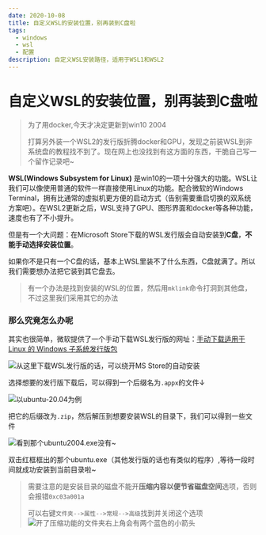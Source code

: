 ```yaml
---
date: 2020-10-08
title: 自定义WSL的安装位置，别再装到C盘啦
tags:
  - windows
  - wsl
  - 配置
description: 自定义WSL安装路径，适用于WSL1和WSL2
---
```


# 自定义WSL的安装位置，别再装到C盘啦

> 为了用docker,今天才决定更新到win10 2004
> 
> 打算另外装一个WSL2的发行版折腾docker和GPU，发现之前装WSL到非系统盘的教程找不到了。现在网上也没找到有这方面的东西，干脆自己写一个留作记录吧~
> 

**WSL(Windows Subsystem for Linux)** 是win10的一项十分强大的功能。WSL让我们可以像使用普通的软件一样直接使用Linux的功能。配合微软的Windows Terminal，拥有比通常的虚拟机更方便的启动方式（告别需要重启切换的双系统方案吧）。在WSL2更新之后，WSL支持了GPU、图形界面和docker等各种功能，速度也有了不小提升。

但是有一个大问题：在Microsoft Store下载的WSL发行版会自动安装到**C盘**，**不能手动选择安装位置**。

如果你不是只有一个C盘的话，基本上WSL里装不了什么东西，C盘就满了。所以我们需要想办法把它装到其它盘去。

> 有一个办法是找到安装的WSL的位置，然后用`mklink`命令打洞到其他盘，不过这里我们采用其它的办法

### 那么究竟怎么办呢

其实也很简单，微软提供了一个手动下载WSL发行版的网址：[手动下载适用于 Linux 的 Windows 子系统发行版包](https://docs.microsoft.com/zh-cn/windows/wsl/install-manual)

![从这里下载WSL发行版的话，可以绕开MS Store的自动安装](https://user-images.githubusercontent.com/53137814/95477899-6f8d5600-09bb-11eb-8a7a-e82623072efd.png)

选择想要的发行版下载后，可以得到一个后缀名为`.appx`的文件↓

![以ubuntu-20.04为例](https://user-images.githubusercontent.com/53137814/95479008-db23f300-09bc-11eb-80c9-7efe9cdaaa77.png)

把它的后缀改为`.zip`，然后解压到想要安装WSL的目录下，我们可以得到一些文件

![看到那个ubuntu2004.exe没有~](https://user-images.githubusercontent.com/53137814/95479968-edeaf780-09bd-11eb-8a4d-96e5c3f46383.png)

双击红框框出的那个ubuntu.exe（其他发行版的话也有类似的程序）,等待一段时间就成功安装到当前目录啦~

> 需要注意的是安装目录的磁盘不能开**压缩内容以便节省磁盘空间**选项，否则会报错`0xc03a001a`
> 
> 可以右键`文件夹-->属性-->常规-->高级`找到并关闭这个选项
> ![开了压缩功能的文件夹右上角会有两个蓝色的小箭头](https://user-images.githubusercontent.com/53137814/95481467-9fd6f380-09bf-11eb-943a-0d43587215e3.png)
